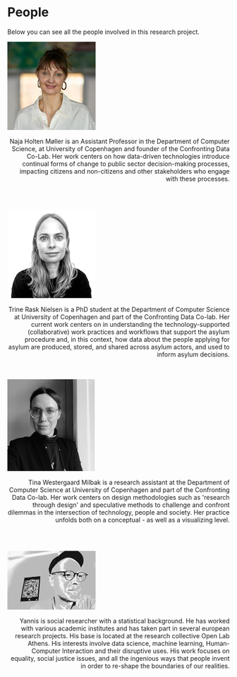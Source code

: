 # People

Below you can see all the people involved in this research project.

![people](../_media/people/naja.jpg)

<div style="text-align: right">Naja Holten Møller is an Assistant Professor in the Department of Computer Science, at University of Copenhagen and founder of the Confronting Data Co-Lab. Her work centers on how data-driven technologies introduce continual forms of change to public sector decision-making processes, impacting citizens and non-citizens and other stakeholders who engage with these processes.</div>

<br/><br/>

![people](../_media/people/trine.jpg) 

<div style="text-align: right">Trine Rask Nielsen is a PhD student at the Department of Computer Science at University of Copenhagen and part of the Confronting Data Co-lab. Her current work centers on in understanding the technology-supported (collaborative) work practices and workflows that support the asylum procedure and, in this context, how data about the people applying for asylum are produced, stored, and shared across asylum actors, and used to inform asylum decisions.</div>
<br/><br/>

![people](../_media/people/tina.jpg) 

<div style="text-align: right">Tina Westergaard Milbak is a research assistant at the Department of Computer Science at University of Copenhagen and part of the Confronting Data Co-lab. Her work centers on design methodologies such as 'research through design' and speculative methods to challenge and confront dilemmas in the intersection of technology, people and society. Her practice unfolds both on a conceptual - as well as a visualizing level.</div>

<br/><br/>

![people](../_media/people/yannis.jpg) 

<div style="text-align: right">Yannis is social researcher with a statistical background. He has worked with various academic institutes and has taken part in several european research projects. His base is located at the research collective Open Lab Athens. His interests involve data science, machine learning, Human-Computer Interaction and their disruptive uses. His work focuses on equality, social justice issues, and all the ingenious ways that people invent in order to re-shape the boundaries of our realities.</div> 

<br/><br/>